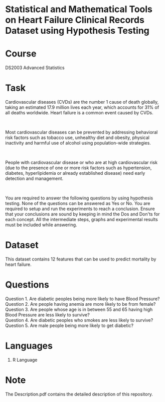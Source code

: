 # Statistical and Mathematical Tools on Heart Failure Clinical Records Dataset using Hypothesis Testing

# Course

DS2003	Advanced Statistics

# Task

Cardiovascular diseases (CVDs) are the number 1 cause of death globally, taking an estimated 17.9 million lives each year, which accounts for 31% of all deaths worldwide. Heart failure is a common event caused by CVDs. <br />

<br />

Most cardiovascular diseases can be prevented by addressing behavioral risk factors such as tobacco use, unhealthy diet and obesity, physical inactivity and harmful use of alcohol using population-wide strategies. <br />

<br />

People with cardiovascular disease or who are at high cardiovascular risk (due to the presence of one or more risk factors such as hypertension, diabetes, hyperlipidemia or already established disease) need early detection and management. <br />

<br />

You are required to answer the following questions by using hypothesis testing. None of the questions can be answered as Yes or No. You are required to setup and run the experiments to reach a conclusion. Ensure that your conclusions are sound by keeping in mind the Dos and Don'ts for each concept. All the intermediate steps, graphs and experimental results must be included while answering. <br />

# Dataset

This dataset contains 12 features that can be used to predict mortality by heart failure. <br />

# Questions

Question 1. Are diabetic peoples being more likely to have Blood Pressure? <br />
Question 2. Are people having anemia are more likely to be from female? <br />
Question 3. Are people whose age is in between 55 and 65 having high Blood Pressure are less likely to survive? <br />
Question 4. Are diabetic peoples who smokes are less likely to survive? <br />
Question 5. Are male people being more likely to get diabetic? <br />


# Languages

1. R Language <br />

# Note

The Description.pdf contains the detailed description of this repository. <br />


